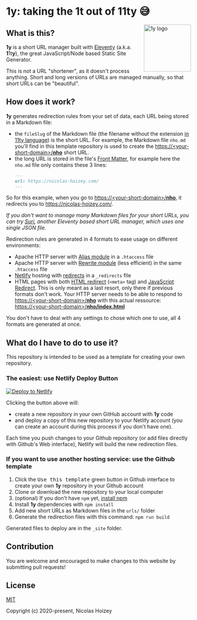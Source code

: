 # **1y**: taking the 1t out of 11ty 😅

<img src="https://raw.githubusercontent.com/nhoizey/1y/master/logo.png" alt="1y logo" width="128" height="128" align="right" />

## What is this?

**1y** is a short URL manager built with [Eleventy](https://www.11ty.dev/) (a.k.a. **1**1t**y**), the great JavaScript/Node based Static Site Generator.

This is not a URL "shortener", as it doesn't process anything. Short and long versions of URLs are managed manually, so that short URLs can be "beautiful".

## How does it work?

**1y** generates redirection rules from your set of data, each URL being stored in a Markdown file:
- the `fileSlug` of the Markdown file (the filename without the extension [in 11ty language](https://www.11ty.dev/docs/data/#page-variable-contents)) is the short URL. For example, the Markdown file `nho.md` you'll find in this template repository is used to create the [https://\<your-short-domain\>/**nho**](https://<your-short-domain>/nho) short URL.
- the long URL is stored in the file's [Front Matter](https://www.11ty.dev/docs/data-frontmatter/), for example here the `nho.md` file only contains these 3 lines:
    ```markdown
    ---
    url: https://nicolas-hoizey.com/
    ---
    ```

So for this example, when you go to [https://\<your-short-domain\>/**nho**](https://<your-short-domain>/nho), it redirects you to <https://nicolas-hoizey.com/>.

*If you don't want to manage many Markdown files for your short URLs, you can try [Suri](https://github.com/jstayton/suri), another Eleventy based short URL manager, which uses one single JSON file.*

Redirection rules are generated in 4 formats to ease usage on different environments:
- Apache HTTP server with [Alias module](https://httpd.apache.org/docs/current/en/mod/mod_alias.html) in a `.htaccess` file
- Apache HTTP server with [Rewrite module](https://httpd.apache.org/docs/current/en/mod/mod_rewrite.html) (less efficient) in the same `.htaccess` file
- [Netlify](https://netlify.com/) hosting with [redirects](https://docs.netlify.com/routing/redirects/) in a `_redirects` file
- HTML pages with both [HTML redirect](https://css-tricks.com/redirect-web-page/#article-header-id-1) (`<meta>` tag) and [JavaScript Redirect](https://css-tricks.com/redirect-web-page/#article-header-id-2). This is only meant as a last resort, only there if previous formats don't work. Your HTTP server needs to be able to respond to [https://\<your-short-domain\>/**nho**](https://<your-short-domain>/nho) with this actual ressource: [https://\<your-short-domain\>/**nho/index.html**](https://<your-short-domain>/nho/index.html)

You don't have to deal with any settings to chose which one to use, all 4 formats are generated at once.

## What do I have to do to use it?

This repository is intended to be used as a template for creating your own repository.

### The easiest: use Netlify Deploy Button

[![Deploy to Netlify](https://www.netlify.com/img/deploy/button.svg)](https://app.netlify.com/start/deploy?repository=https://github.com/nhoizey/1y&stack=cms)

Clicking the button above will:
- create a new repository in your own GitHub account with **1y** code
- and deploy a copy of this new repository to your Netlify account (you can create an account during this process if you don't have one).

Each time you push changes to your Github repository (or add files directly with Github's Web interface), Netlify will build the new redirection files.

### If you want to use another hosting service: use the Github template

1. Click the <kbd>Use this template</kbd> green button in Github interface to create your own **1y** repository in your Github account
1. Clone or download the new repository to your local computer
1. (optional) If you don't have `npm` yet, [install npm](https://www.npmjs.com/get-npm)
1. Install **1y** dependencies with `npm install`
1. Add new short URLs as Markdown files in the `urls/` folder
1. Generate the redirection files with this command: `npm run build`

Generated files to deploy are in the `_site` folder.

## Contribution

You are welcome and encouraged to make changes to this website by submitting pull requests!

## License

[MIT](http://opensource.org/licenses/MIT)

Copyright (c) 2020-present, Nicolas Hoizey

